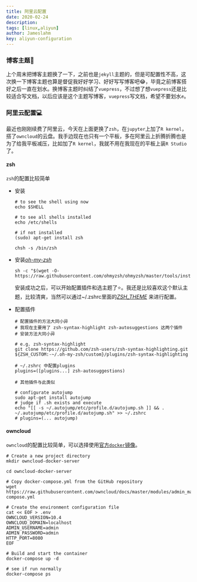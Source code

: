 ```yaml
---
title: 阿里云配置 
date: 2020-02-24 
description:  
tags: [linux,aliyun] 
author: Jameslahm 
key: aliyun-configuration
---
```


### 博客主题:pencil:

上个周末把博客主题换了一下，之前也是`jekyll`主题的，但是可配置性不高，这次换一下博客主题也算是督促我好好学习、好好写写博客吧:joy:，毕竟之前博客搭好之后一直在划水。换博客主题时纠结了`vuepress`，不过想了想`vuepress`还是比较适合写文档，以后应该是这个主题写博客，`vuepress`写文档，希望不要划水:fist:。



### 阿里云配置:computer:

最近也刚刚续费了阿里云，今天在上面更换了`zsh`，在`jupyter`上加了`R kernel`，搭了`owncloud`的云盘。我手边现在也只有一个平板，多在阿里云上折腾折腾也是为了给我平板减压，比如加了`R kernel`，我就不用在我现在的平板上装`R Studio`了。

#### zsh

`zsh`的配置比较简单

- 安装

  ```shell
  # to see the shell using now
  echo $SHELL
  
  # to see all shells installed
  echo /etc/shells
  
  # if not installed 
  (sudo) apt-get install zsh
  
  chsh -s /bin/zsh
  ```

- 安装[*oh-my-zsh*](https://github.com/robbyrussell/oh-my-zsh)

  ```shell
  sh -c "$(wget -O- https://raw.githubusercontent.com/ohmyzsh/ohmyzsh/master/tools/install.sh)"
  ```

  安装成功之后，可以开始配置插件和选主题了:star:。我还是比较喜欢这个默认主题，比较清爽，当然可以通过~/.zshrc里面的[*ZSH_THEME*](https://github.com/ohmyzsh/ohmyzsh/wiki/Themes) 来进行配置。

- 配置插件

  ```shell
  # 配置插件的方法大同小异
  # 我现在主要用了 zsh-syntax-highlight zsh-autosuggestions 这两个插件
  # 安装方法大同小异
  
  # e.g. zsh-syntax-highlight
  git clone https://github.com/zsh-users/zsh-syntax-highlighting.git ${ZSH_CUSTOM:-~/.oh-my-zsh/custom}/plugins/zsh-syntax-highlighting
  
  # ~/.zshrc 中配置plugins
  plugins=([plugins...] zsh-autosuggestions)
  
  # 其他插件与此类似
  
  # configurate autojump
  sudo apt-get install autojump
  # judge if .sh exists and execute
  echo "[[ -s ~/.autojump/etc/profile.d/autojump.sh ]] && . ~/.autojump/etc/profile.d/autojump.sh" >> ~/.zshrc
  # plugins=(... autojump)
  ```

#### owncloud

`owncloud`的配置比较简单，可以选择使用[官方`docker`镜像](https://doc.owncloud.com/server/admin_manual/installation/docker/)。

```shell
# Create a new project directory
mkdir owncloud-docker-server

cd owncloud-docker-server

# Copy docker-compose.yml from the GitHub repository
wget https://raw.githubusercontent.com/owncloud/docs/master/modules/admin_manual/examples/installation/docker/docker-compose.yml

# Create the environment configuration file
cat << EOF > .env
OWNCLOUD_VERSION=10.4
OWNCLOUD_DOMAIN=localhost
ADMIN_USERNAME=admin
ADMIN_PASSWORD=admin
HTTP_PORT=8080
EOF

# Build and start the container
docker-compose up -d

# see if run normally
docker-compose ps 
```

